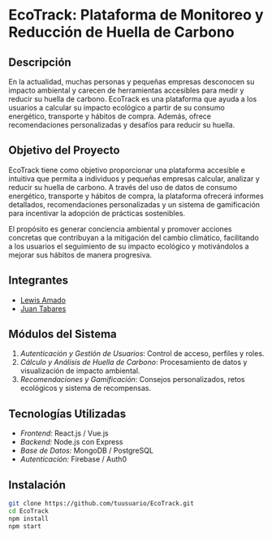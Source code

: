 # EcoTrack: Plataforma de Monitoreo y Reducción de Huella de Carbono

## Descripción  
En la actualidad, muchas personas y pequeñas empresas desconocen su impacto ambiental y carecen de herramientas accesibles para medir y reducir su huella de carbono. EcoTrack es una plataforma que ayuda a los usuarios a calcular su impacto ecológico a partir de su consumo energético, transporte y hábitos de compra. Además, ofrece recomendaciones personalizadas y desafíos para reducir su huella.  

## Objetivo del Proyecto
EcoTrack tiene como objetivo proporcionar una plataforma accesible e intuitiva que permita a individuos y pequeñas empresas calcular, analizar y reducir su huella de carbono. A través del uso de datos de consumo energético, transporte y hábitos de compra, la plataforma ofrecerá informes detallados, recomendaciones personalizadas y un sistema de gamificación para incentivar la adopción de prácticas sostenibles.

El propósito es generar conciencia ambiental y promover acciones concretas que contribuyan a la mitigación del cambio climático, facilitando a los usuarios el seguimiento de su impacto ecológico y motivándolos a mejorar sus hábitos de manera progresiva.

## Integrantes  
- [Lewis Amado](https://github.com/lewisamado)  
- [Juan Tabares](https://github.com/juandatabares)  
 

## Módulos del Sistema  
1. *Autenticación y Gestión de Usuarios*: Control de acceso, perfiles y roles.  
2. *Cálculo y Análisis de Huella de Carbono*: Procesamiento de datos y visualización de impacto ambiental.  
3. *Recomendaciones y Gamificación*: Consejos personalizados, retos ecológicos y sistema de recompensas.  

## Tecnologías Utilizadas  
- *Frontend:* React.js / Vue.js  
- *Backend:* Node.js con Express  
- *Base de Datos:* MongoDB / PostgreSQL  
- *Autenticación:* Firebase / Auth0  

## Instalación  
```bash
git clone https://github.com/tuusuario/EcoTrack.git
cd EcoTrack
npm install
npm start
